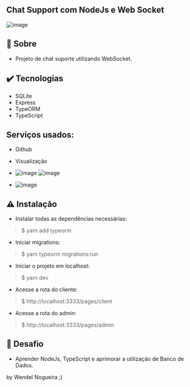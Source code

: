 ## Chat Support com NodeJs e Web Socket

   ![image](https://user-images.githubusercontent.com/66846993/116564666-91104980-a8db-11eb-898d-b756e5a89533.png)


## 💬 Sobre

- Projeto de chat suporte utilizando WebSocket.

## ✔️ Tecnologias
- SQLite
- Express
- TypeORM
- TypeScript

## Serviços usados:
* Github


* Visualização
* ![image](https://user-images.githubusercontent.com/66846993/116569844-27466e80-a8e0-11eb-8fd2-8320ac894c27.png) ![image](https://user-images.githubusercontent.com/66846993/116570254-81dfca80-a8e0-11eb-81a2-bd958e12b598.png)

* ![image](https://user-images.githubusercontent.com/66846993/116570191-72608180-a8e0-11eb-9787-d5a7c78ae971.png)



## ⚠️ Instalação

* Instalar todas as dependências necessárias:
> $ yarn add typeorm

* Iniciar migrations:
> $ yarn typeorm migrations:run

* Iniciar o projeto em localhost:
> $ yarn dev

* Acesse a rota do cliente:
> $ http://localhost:3333/pages/client

* Acesse a rota do admin:
> $ http://localhost:3333/pages/admin


## 🚩 Desafio

- Aprender NodeJs, TypeScript e aprimorar a utilização de Banco de Dados.


by Wendel Nogueira ;)
